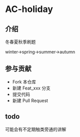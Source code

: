 # AC-holiday

## 介绍
冬春夏秋季刷题

winter->spring->summer->autumn

## 参与贡献
- Fork 本仓库
- 新建 Feat_xxx 分支
- 提交代码
- 新建 Pull Request

## todo
可能会有不定期触类旁通的讲解


